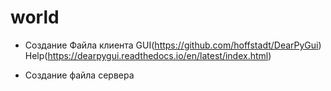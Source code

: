 # world

+ Создание Файла клиента
	GUI(https://github.com/hoffstadt/DearPyGui)
	Help(https://dearpygui.readthedocs.io/en/latest/index.html)

+ Создание файла сервера